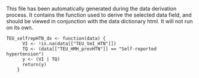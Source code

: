 This file has been automatically generated during the data derivation process.
It contains the function used to derive the selected data field, and should be viewed in conjunction with the data dictionary html.
It will not run on its own.


```
TEU_selfrepHTN_dx <- function(data) {
      VI <- !is.na(data[["TEU_VeI_HTN"]])
      TQ <- (data[["TEU_HMH_prevHTN"]] == "Self-reported hypertension")
      y <- (VI | TQ)
      return(y)
    }
```


